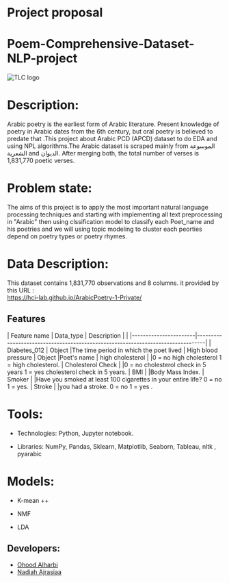# Project proposal
# Poem-Comprehensive-Dataset-NLP-project
![TLC logo](https://i.pinimg.com/originals/a1/9d/6d/a19d6d60c15c08a0369d971867aa2329.jpg)
# Description:
Arabic poetry is the earliest form of Arabic literature. Present knowledge of poetry in Arabic dates from the 6th century, but oral poetry is believed to predate that .This project about Arabic PCD (APCD) dataset to do EDA and using NPL algorithms.The Arabic dataset is scraped mainly from الموسوعة الشعرية and الديوان. After merging both, the total number of verses is 1,831,770 poetic verses.

# Problem state:
The aims of this project is to apply the most important natural language processing techniques and starting with implementing all text preprocessing in "Arabic"  then using clssification model to classify each Poet_name and his poetries and we will using topic modeling to cluster each peorties depend on poetry types or poetry rhymes.

# Data Description:
This dataset contains 1,831,770  observations and 8 columns. it provided by this URL :   
https://hci-lab.github.io/ArabicPoetry-1-Private/ 
## Features
| Feature name          | Data_type                 | Description                                         |        |
|-----------------------|---------------------------------------------------------------------------------|
| Diabetes_012          | Object                    |The time period in which the poet lived
| High blood pressure   | Object                    |Poet's name
| high cholesterol      |                           |0 = no high cholesterol 1 = high cholesterol.
| Cholesterol Check     |                           |0 = no cholesterol check in 5 years 1 = yes cholesterol check in 5 years.
| BMI                   |                           |Body Mass Index.
| Smoker                |                           |Have you smoked at least 100 cigarettes in your entire life? 0 = no 1 = yes.
| Stroke                |                           |you had a stroke. 0 = no 1 = yes .



# Tools:
 * Technologies: Python, Jupyter notebook.

* Libraries: NumPy, Pandas, Sklearn, Matplotlib, Seaborn, Tableau, nltk , pyarabic 

# Models:
*	K-mean ++

*	NMF

*	LDA

## Developers:
* [Ohood Alharbi](https://github.com/Ohood-Alharbi)
* [Nadiah Ajrasiaa](https://github.com/nadiahajrasiaa)
